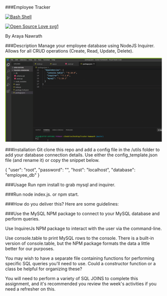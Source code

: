
###Employee Tracker

[![Bash Shell](https://badges.frapsoft.com/bash/v1/bash.png?v=103)](https://github.com/ellerbrock/open-source-badges/)

[![Open Source Love svg1](https://badges.frapsoft.com/os/v1/open-source.svg?v=103)](https://github.com/ellerbrock/open-source-badges/)




By Araya Nawrath 

###Description
Manage your employee database using NodeJS Inquirer. Allows for all CRUD operations (Create, Read, Update, Delete).

![ Employee Tracker Demo](tracker-homework-working.gif)





###Installation
Git clone this repo and add a config file in the /utils folder to add your database connection details. Use either the config_template.json file (and rename it) or copy the snippet below.



{
    "user": "root",
    "password": "",
    "host": "localhost",
    "database": "employee_db"
}



###Usage
Run npm install to grab mysql and inquirer.



###Run node index.js. or npm start. 



###How do you deliver this? Here are some guidelines:


###Use the MySQL NPM package to connect to your MySQL database and perform queries.


Use InquirerJs NPM package to interact with the user via the command-line.


Use console.table to print MySQL rows to the console. There is a built-in version of console.table, but the NPM package formats the data a little better for our purposes.


You may wish to have a separate file containing functions for performing specific SQL queries you'll need to use. Could a constructor function or a class be helpful for organizing these?


You will need to perform a variety of SQL JOINS to complete this assignment, and it's recommended you review the week's activities if you need a refresher on this.
